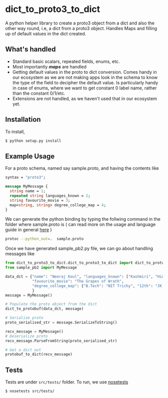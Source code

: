 # dict_to_proto3_to_dict
A python helper library to create a proto3 object from a dict and also the other way round, i.e, a dict from a proto3 object.  Handles Maps and filling up of default values in the dict created.


## What's handled
 - Standard basic scalars, repeated fields, enums, etc.
 - Most importantly **_maps_** are handled
 - Getting default values in the proto to dict conversion. Comes handy in our ecosystem
   as we are not making apps look in the schema to know the type of the field to decipher the default value. Is particularly handy in case of enums, where we want to get constant 0 label name,
   rather than the constant 0/1/etc.
 - Extensions are not handled, as we haven't used that in our ecosystem yet.

## Installation

To install,
```sh
$ python setup.py install
```

## Example Usage
For a proto schema, named say sample.proto, and having the contents like

```protobuf
syntax = "proto3";

message MyMessage {
  string name = 1;
  repeated string languages_known = 2;
  string favourite_movie = 3;
  map<string, string> degree_college_map = 4;
}
```

We can generate the python binding by typing the follwing command in the folder where sample.proto is ( can read more
on the usage and language guide in general [here](https://developers.google.com/protocol-buffers/docs/proto3) )

```sh
protoc --python_out=.  sample.proto
```

Once we have generated sample_pb2.py file, we can go about handling messages like

```python
from dict_to_proto3_to_dict.dict_to_proto3_to_dict import dict_to_protobuf, protobuf_to_dict
from sample_pb2 import MyMessage

data_dct = {"name": "Neeraj Koul", "languages_known": ["Kashmiri", "Hindi", "English"], 
            "favourite_movie": "The Grapes of Wrath", 
            "degree_college_map": {"B.Tech": "NIT Trichy", "12th": "JK Board"}
            }
message = MyMessage()

# Populate the proto object from the dict
dict_to_protobuf(data_dct, message)

# Serialize proto
proto_serialised_str = message.SerializeToString()

recv_message = MyMessage()
# Deserialize proto
recv_message.ParseFromString(proto_serialised_str)

# Get a dict out
protobuf_to_dict(recv_message)
```

## Tests

Tests are under `src/tests/` folder. To run, we use [nosetests](https://nose.readthedocs.io/en/latest/)

```sh
$ nosetests src/tests/
```


